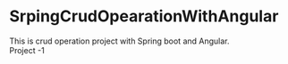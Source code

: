 # SrpingCrudOpearationWithAngular

This is crud operation project with Spring boot and Angular.
<br>
Project -1
